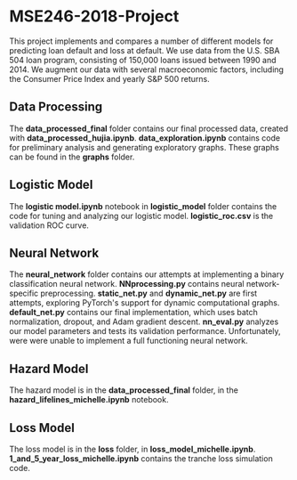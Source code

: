 # MSE246-2018-Project

This project implements and compares a number of different models for predicting loan default and loss at default. We use data from the U.S. SBA 504 loan program, consisting of 150,000 loans issued between 1990 and 2014. We augment our data with several macroeconomic factors, including the Consumer Price Index and yearly S&P 500 returns.

## Data Processing

The __data_processed_final__ folder contains our final processed data, created with __data_processed_hujia.ipynb__. __data_exploration.ipynb__ contains code for preliminary analysis and generating exploratory graphs. These graphs can be found in the __graphs__ folder. 

## Logistic Model

The __logistic model.ipynb__ notebook in __logistic_model__ folder contains the code for tuning and analyzing our logistic model. __logistic_roc.csv__ is the validation ROC curve. 

## Neural Network

The __neural_network__ folder contains our attempts at implementing a binary classification neural network. __NNprocessing.py__ contains neural network-specific preprocessing. __static_net.py__ and __dynamic_net.py__ are first attempts, exploring PyTorch's support for dynamic computational graphs. __default_net.py__ contains our final implementation, which uses batch normalization, dropout, and Adam gradient descent. __nn_eval.py__ analyzes our model parameters and tests its validation performance. Unfortunately, were were unable to implement a full functioning neural network. 

## Hazard Model

The hazard model is in the __data_processed_final__ folder, in the __hazard_lifelines_michelle.ipynb__ notebook. 

## Loss Model

The loss model is in the __loss__ folder, in __loss_model_michelle.ipynb__. __1_and_5_year_loss_michelle.ipynb__ contains the tranche loss simulation code. 